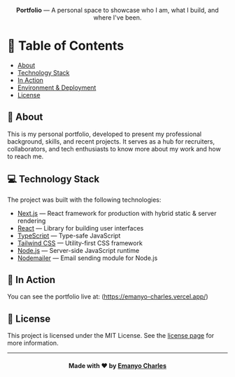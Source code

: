 <p align="center">
  <strong>Portfolio</strong> — A personal space to showcase who I am, what I build, and where I've been.
</p>

# 📂 Table of Contents

- [About](#about)
- [Technology Stack](#technology-stack)
- [In Action](#in-action)
- [Environment & Deployment](#environment--deployment)
- [License](#license)

<a id="about"></a>

## 👤 About

This is my personal portfolio, developed to present my professional background, skills, and recent projects. It serves as a hub for recruiters, collaborators, and tech enthusiasts to know more about my work and how to reach me.

<a id="technology-stack"></a>

## 💻 Technology Stack

The project was built with the following technologies:

- [Next.js](https://nextjs.org/) — React framework for production with hybrid static & server rendering
- [React](https://reactjs.org/) — Library for building user interfaces
- [TypeScript](https://www.typescriptlang.org/) — Type-safe JavaScript
- [Tailwind CSS](https://tailwindcss.com/) — Utility-first CSS framework
- [Node.js](https://nodejs.org/) — Server-side JavaScript runtime
- [Nodemailer](https://nodemailer.com/) — Email sending module for Node.js

<a id="in-action"></a>

## 📸 In Action

You can see the portfolio live at: (https://emanyo-charles.vercel.app/)

<a id="license"></a>

## 📝 License

This project is licensed under the MIT License. See the [license page](https://opensource.org/licenses/MIT) for more information.

---

<h4 align="center">
  Made with ❤️ by <a href="https://www.linkedin.com/in/charles-emanyo-a56457233" target="_blank">Emanyo Charles</a>
</h4>
